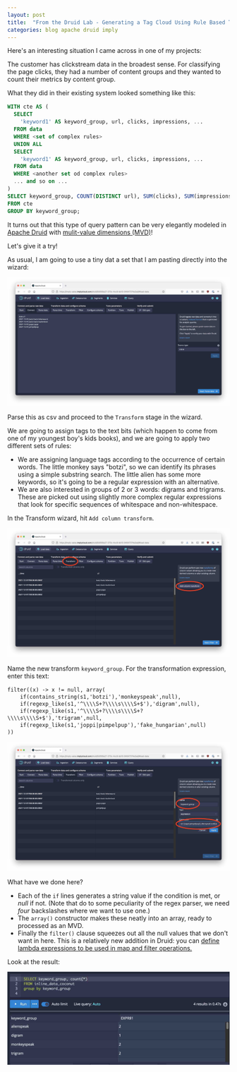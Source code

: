 ```yaml
---
layout: post
title:  "From the Druid Lab - Generating a Tag Cloud Using Rule Based Text Processing"
categories: blog apache druid imply
---
```


Here's an interesting situation I came across in one of my projects:

The customer has clickstream data in the broadest sense. For classifying the page clicks, they had a number of content groups and they wanted to count their metrics by content group.

What they did in their existing system looked something like this:

```sql
WITH cte AS (
  SELECT
    'keyword1' AS keyword_group, url, clicks, impressions, ...
  FROM data
  WHERE <set of complex rules>
  UNION ALL
  SELECT
    'keyword1' AS keyword_group, url, clicks, impressions, ...
  FROM data
  WHERE <another set od complex rules>
  ... and so on ...
)
SELECT keyword_group, COUNT(DISTINCT url), SUM(clicks), SUM(impressions) ...
FROM cte
GROUP BY keyword_group;
```

It turns out that this type of query pattern can be very elegantly modeled in [Apache Druid](https://druid.apache.org/) with [mulit-value dimensions (MVD)](/2021/08/07/multivalue-dimensions-in-apache-druid-part-1/)!

Let's give it a try!

As usual, I am going to use a tiny dat a set that I am pasting directly into the wizard:

![](/assets/2021-12-02-1.jpg)

Parse this as csv and proceed to the `Transform` stage in the wizard.

We are going to assign tags to the text bits (which happen to come from one of my youngest boy's kids books), and we are going to apply two different sets of rules:
- We are assigning language tags according to the occurrence of certain words. The little monkey says "botzi", so we can identify its phrases using a simple substring search. The little alien has some more keywords, so it's going to be a regular expression with an alternative.
- We are also interested in groups of 2 or 3 words: digrams and trigrams. These are picked out using slightly more complex regular expressions that look for specific sequences of whitespace and non-whitespace.

In the Transform wizard, hit `Add column transform`.

![](/assets/2021-12-02-2.jpg)

Name the new transform `keyword_group`. For the transformation expression, enter this text:
```
filter((x) -> x != null, array(
    if(contains_string(s1,'botzi'),'monkeyspeak',null),
    if(regexp_like(s1,'^\\\\S+?\\\\s\\\\S+$'),'digram',null),
    if(regexp_like(s1,'^\\\\S+?\\\\s\\\\S+?\\\\s\\\\S+$'),'trigram',null,
    if(regexp_like(s1,'joppi|pimpelpup'),'fake_hungarian',null)
))
```

![](/assets/2021-12-02-3.jpg)

What have we done here?
- Each of the `if` lines generates a string value if the condition is met, or _null_ if not. (Note that do to some peculiarity of the regex parser, we need _four_ backslashes where we want to use one.)
- The `array()` constructor makes these neatly into an array, ready to processed as an MVD.
- Finally the `filter()` clause squeezes out all the null values that we don't want in here. This is a relatively new addition in Druid: you can [define lambda expressions to be used in map and filter operations.](https://druid.apache.org/docs/latest/misc/math-expr.html#lambda-expressions-syntax)

Look at the result:

![](/assets/2021-12-02-4.jpg)


